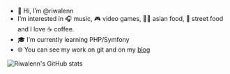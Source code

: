 - 👋 Hi, I’m @riwalenn
- I’m interested in 🎧 music, 🎮 video games, 🍣🍙 asian food, 🌭 street food and I love ☕️ coffee.
- 🎓 I’m currently learning PHP/Symfony
- 🌐 You can see my work on git and on my [blog](https://www.riwalennbas.com)

![Riwalenn's GitHub stats](https://github-readme-stats.vercel.app/api?username=riwalenn&show_icons=true)

<!---
riwalenn/riwalenn is a ✨ special ✨ repository because its `README.md` (this file) appears on your GitHub profile.
You can click the Preview link to take a look at your changes.
--->
